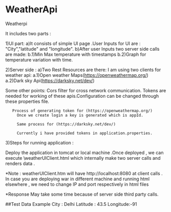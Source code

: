 # WeatherApi
Weatherpi

It includes  two parts :

1)UI part:
   a)It consists of simple UI page .User Inputs for UI are : "City","latitude" and "longitude".
   b)After user Inputs two server side calls are made:
           b.1)Min Max temperature with timestamps
           b.2)Graph for temperature variation with time.
           
 2)Server side :
         a)Two Rest Resources are there:
              I am  using two clients for weather api:
                   a.1)Open weather Maps(https://openweathermap.org/)
                   a.2)Dark sky Api(https://darksky.net/dev/)
                   
  Some other points:
       Cors filter for cross network communication.
       Tokens are needed for working  of these apis.Configuration can be changed through these properties file.
       
       Process of generating token for (https://openweathermap.org/)
         Once we create login a key is generated which is appId.
         
         Same process for (https://darksky.net/dev/)
         
         Currently i have provided tokens in application.properties.
         
         
  3)Steps for running application :
  
   Deploy the application in tomcat or local machine .Once deployed , we can execute  \weatherUIClient.html
   which internally make two server calls and renders data .
   
   *Note :  weatherUIClient.htm will have http://localhost:8080 at client calls . In case you are deploying war in different machine and running html 
   elsewhere , we need to change IP and port respectively in html files 
   
   *Response May take some time because of server side third party calls.
   
   ##Test Data Example
   City : Delhi 
   Latitude : 43.5
   Longitude:-91
   
     
